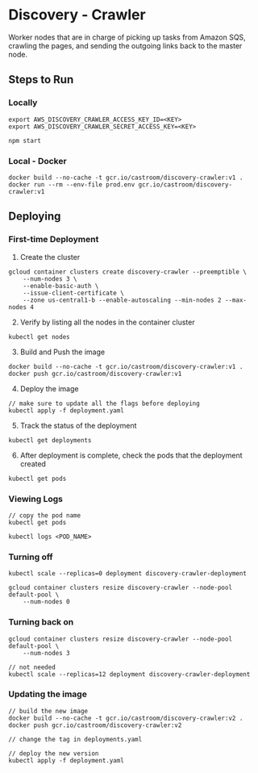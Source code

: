 # Discovery - Crawler
Worker nodes that are in charge of picking up tasks from Amazon SQS, crawling the pages, and sending the outgoing links back to the master node.

## Steps to Run 
### Locally 
```
export AWS_DISCOVERY_CRAWLER_ACCESS_KEY_ID=<KEY>
export AWS_DISCOVERY_CRAWLER_SECRET_ACCESS_KEY=<KEY>

npm start
```

### Local - Docker
```
docker build --no-cache -t gcr.io/castroom/discovery-crawler:v1 .
docker run --rm --env-file prod.env gcr.io/castroom/discovery-crawler:v1
```

## Deploying
### First-time Deployment
1) Create the cluster
```
gcloud container clusters create discovery-crawler --preemptible \
    --num-nodes 3 \
    --enable-basic-auth \
    --issue-client-certificate \
    --zone us-central1-b --enable-autoscaling --min-nodes 2 --max-nodes 4
```

2) Verify by listing all the nodes in the container cluster
```
kubectl get nodes
```

3) Build and Push the image
```
docker build --no-cache -t gcr.io/castroom/discovery-crawler:v1 .
docker push gcr.io/castroom/discovery-crawler:v1
```

4) Deploy the image
```
// make sure to update all the flags before deploying
kubectl apply -f deployment.yaml
```

5) Track the status of the deployment
```
kubectl get deployments
```

6) After deployment is complete, check the pods that the deployment created
```
kubectl get pods
```


### Viewing Logs
```
// copy the pod name
kubectl get pods

kubectl logs <POD_NAME> 
```

### Turning off
```
kubectl scale --replicas=0 deployment discovery-crawler-deployment

gcloud container clusters resize discovery-crawler --node-pool default-pool \
    --num-nodes 0
```

### Turning back on
```
gcloud container clusters resize discovery-crawler --node-pool default-pool \
    --num-nodes 3

// not needed 
kubectl scale --replicas=12 deployment discovery-crawler-deployment
```

### Updating the image
```
// build the new image
docker build --no-cache -t gcr.io/castroom/discovery-crawler:v2 .
docker push gcr.io/castroom/discovery-crawler:v2

// change the tag in deployments.yaml 

// deploy the new version 
kubectl apply -f deployment.yaml
```